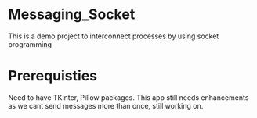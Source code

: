 # Messaging_Socket
This is a demo project to interconnect processes by using socket programming

# Prerequisties 
Need to have TKinter, Pillow packages.
This app still needs enhancements as we cant send messages more than once, still working on.
